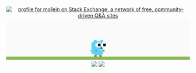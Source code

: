 
<p align="center">
<br>
<a href="https://stackoverflow.com/users/12727539/mo1ein"><img src="https://stackexchange.com/users/flair/17546311.png" width="208" height="58" alt="profile for mo1ein on Stack Exchange, a network of free, community-driven Q&amp;A sites" title="profile for mo1ein on Stack Exchange, a network of free, community-driven Q&amp;A sites"></a>
<br>
<img src="https://github.com/mo1ein/mo1ein/blob/master/gifs/g.gif?raw=true"/>
<br />
  <img height="150em" src="https://github-readme-stats-eight-theta.vercel.app/api?username=mo1ein&show_icons=true&theme=nord&include_all_commits=true&count_private=true"/>
  <img height="150em" src="https://github-readme-stats-eight-theta.vercel.app/api/top-langs/?username=mo1ein&layout=compact&langs_count=8&theme=nord"/>
</p>
